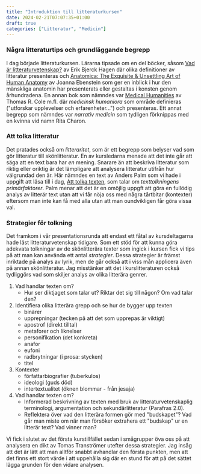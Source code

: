 ```yaml
---
title: "Introduktion till litteraturkursen"
date: 2024-02-21T07:07:35+01:00
draft: true
categories: ["Litteratur", "Medicin"]
---
```

### Några litteraturtips och grundläggande begrepp

I dag började litteraturkursen. Lärarna tipsade om en del böcker, såsom [Vad är litteraturvetenskap?](http://libris.kb.se/bib/9828169) av Erik Bjerck Hagen där olika definitioner av litteratur presenteras och [Anatomica: The Exquisite & Unsettling Art of Human Anatomy](http://libris.kb.se/bib/1d98vs6qzn5w25kc) av Joanna Ebenstein som ger en inblick i hur den mänskliga anatomin har presenterats eller gestaltas i konsten genom århundradena. En annan bok som nämndes var   [Medical Humanities](http://libris.kb.se/bib/17393364) av Thomas R. Cole m.fl. där *medicinsk humaniora* som område definieras ("utforskar upplevelser och erfarenheter...") och presenteras. Ett annat begrepp som nämndes var *narrativ medicin* som tydligen förknippas med en kvinna vid namn Rita Charon.

### Att tolka litteratur

Det pratades också om *litteraritet*, som är ett begrepp som belyser vad som gör litteratur till skönlitteratur. En av kursledarna menade att det inte går att säga att en text bara har *en* mening. Snarare än att beskriva litteratur som riktig eller oriktig är det lämpligare att analysera litteratur utifrån hur välgrundad den är. Här nämndes en text av Anders Palm som vi hade i uppgift att läsa till i dag, [Att tolka texten](/pdfs/LIVA19/2024-02-21-palm-att-tolka-texten.pdf), som talar om *texttolkningens primärfaktorer*. Palm menar att det är en omöjlig uppgft att göra en fullödig analys av litterär text utan att vi får nöja oss med några tårtbitar (kontexter) eftersom man inte kan få med alla utan att man oundvikligen får göra vissa val.

### Strategier för tolkning

Det framkom i vår presentationsrunda att endast ett fåtal av kursdeltagarna hade läst litteraturvetenskap tidigare. Som ett stöd för att kunna göra adekvata tolkningar av de skönlitterära texter som ingick i kursen fick vi tips på att man kan använda ett antal *strategier*. Dessa strategier är främst inriktade på analys av lyrik, men de går också att i viss mån applicera även på annan skönlitteratur. Jag misstänker att det i kurslitteraturen också tydliggörs vad som skiljer analys av olika litterära genrer. 

1. Vad handlar texten om? 
   - Hur ser diktjaget som talar ut? Riktar det sig till någon? Om vad talar den?
2. Identifiera olika litterära grepp och se hur de bygger upp texten
   - binärer
   - upprepningar (tecken på att det som upprepas är viktigt)
   - apostrof (direkt tilltal)
   - metaforer och liknelser
   - personifikation (det konkreta)
   - anafor
   - eufoni
   - radbrytningar (i prosa: stycken)
   -  titel
3. Kontexter
   - författarbiografier (tuberkulos)
   - ideologi (guds död)
   - intertextualitet (öknen blommar - från jesaja)
4. Vad handlar texten om? 
   - Informerad beskrivning  av texten med bruk av litteraturvetenskaplig terminologi, argumentation och sekundärlitteratur (Parafras 2.0). 
   - Reflektera över vad den litterära formen gör med "budskapet"? Vad går man miste om  när man försöker extrahera ett "budskap" ur en litterär text? Vad vinner man?

Vi fick i slutet av det första kurstillfället sedan i smågrupper öva oss på att analysera en dikt av Tomas Tranströmer utefter dessa strategier. Jag insåg att det är lätt att man alltför snabbt avhandlar den första punkten, men att det finns ett stort värde i att uppehålla sig där en stund för att på det sättet lägga grunden för den vidare analysen. 
